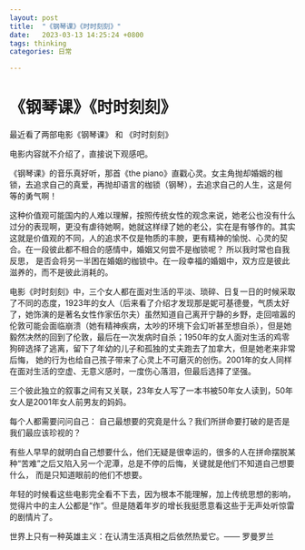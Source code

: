 ```yaml
---
layout: post
title:  "《钢琴课》《时时刻刻》"
date:   2023-03-13 14:25:24 +0800
tags: thinking
categories: 日常

---
```


#  《钢琴课》《时时刻刻》

最近看了两部电影《钢琴课》 和 《时时刻刻》

电影内容就不介绍了，直接说下观感吧。 

《钢琴课》的音乐真好听，那首《the piano》直戳心灵。女主角抛却婚姻的枷锁，去追求自己的真爱，再抛却语言的枷锁（钢琴），去追求自己的人生，这是何等的勇气啊！

这种价值观可能国内的人难以理解，按照传统女性的观念来说，她老公也没有什么过分的表现啊，更没有虐待她啊，她就这样绿了她的老公，实在是有够作的。其实这就是价值观的不同，人的追求不仅是物质的丰腴，更有精神的愉悦、心灵的契合。在一段彼此都不相合的感情中，婚姻又何尝不是枷锁呢？ 所以我时常也自我反思， 是否会将另一半困在婚姻的枷锁中。在一段幸福的婚姻中，双方应是彼此滋养的，而不是彼此消耗的。

电影《时时刻刻》中，三个女人都在面对生活的平淡、琐碎、日复一日的时候采取了不同的态度，1923年的女人（后来看了介绍才发现那是妮可基德曼，气质太好了，她饰演的是著名女性作家伍尔夫）虽然知道自己离开宁静的乡野，走回喧嚣的伦敦可能会面临崩溃（她有精神疾病，太吵的环境下会幻听甚至想自杀），但是她毅然决然的回到了伦敦，最后在一次发病时自杀；1950年的女人面对生活的鸡零狗碎选择了逃离，留下了年幼的儿子和孤独的丈夫跑去了加拿大，但是她老来非常后悔， 她的行为也给自己孩子带来了心灵上不可磨灭的创伤。2001年的女人同样在面对生活的空虚、无意义感时，一度伤心落泪，但最后选择了坚强。

三个彼此独立的叙事之间有又关联，23年女人写了一本书被50年女人读到，50年女人是2001年女人前男友的妈妈。

每个人都需要问问自己： 自己最想要的究竟是什么？我们所拼命要打破的是否是我们最应该珍视的？

有些人早早的就明白自己想要什么，他们无疑是很幸运的，很多的人在拼命摆脱某种“苦难”之后又陷入另一个泥潭，总是不停的后悔，关键就是他们不知道自己想要什么， 而是只知道眼前的他们不想要。

年轻的时候看这些电影完全看不下去，因为根本不能理解，加上传统思想的影响，觉得片中的主人公都是“作”。但是随着年岁的增长我挺愿意看这些于无声处听惊雷的剧情片了。

世界上只有一种英雄主义：在认清生活真相之后依然热爱它。—— 罗曼罗兰



